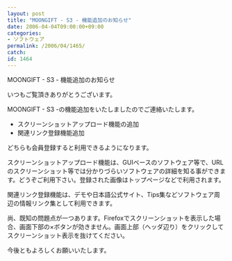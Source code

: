 ```yaml
---
layout: post
title: "MOONGIFT - S3 - 機能追加のお知らせ"
date: 2006-04-04T09:00:00+09:00
categories:
- ソフトウェア
permalink: /2006/04/1465/
catch: 
id: 1464
---
```

MOONGIFT - S3 - 機能追加のお知らせ
<!--more-->
いつもご覧頂きありがとうございます。

MOONGIFT - S3 -の機能追加をいたしましたのでご連絡いたします。

- スクリーンショットアップロード機能の追加
- 関連リンク登録機能追加

どちらも会員登録すると利用できるようになります。

スクリーンショットアップロード機能は、GUIベースのソフトウェア等で、URLのスクリーンショット等では分かりづらいソフトウェアの詳細を知る事ができます。どうぞご利用下さい。登録された画像はトップページなどで利用されます。

関連リンク登録機能は、デモや日本語公式サイト、Tips集などソフトウェア周辺の情報リンク集として利用できます。

尚、既知の問題点が一つあります。Firefoxでスクリーンショットを表示した場合、画面下部の×ボタンが効きません。画面上部（ヘッダ辺り）をクリックしてスクリーンショット表示を抜けてください。

今後ともよろしくお願いいたします。